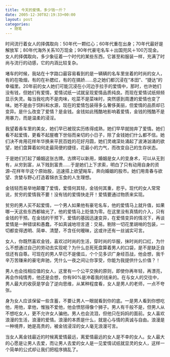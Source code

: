 ```yaml
---
title: 今天的爱情，多少钱一斤？
date: 2005-12-30T02:19:33+00:00
layout: post
categories:
  - 随笔
---
```


时间流行着女人的择偶取向：50年代一颗红心；60年代重在出身；70年代最好是解放军；80年代海外关系10万现金；90年代豪宅名车＋出国兜风＋100万现金。女人的择偶取向，多少象征着一个时代的某些东西，它甚至和服装一样，充满了时尚与流行的动感，它的内涵比较复杂。

堵车的时候，我站在十字路口最容易看到的是一辆辆的名车里坐着的时尚的女人，有的在吸烟，有的在补腮红，有的在搞娇……总之她们都沉浸在“本田”、“捷达”的幸福里。20年前的女人她们可能沉浸在小河边手拉手的爱情中，那时，也许她们没有钱，但她们有爱情，爱情试纸一试就呈现爱情品质纯良。而现在爱情试纸频频显示失灵。每当我吃肉不是肉味，吃菜不是菜味时，突然感到周遭的爱情也变了味。她不是由于饲料和水源，现在的爱情包装得多么奢侈美丽，但爱情的品质却已变异。是什么改变了爱情？是金钱。金钱如此残酷地影响着爱情，金钱的残酷不是用暴力，而是温柔的浸淫。

我望着香车里的美女，她们早已被现实历练得成熟，她们早早就抛弃了爱情。她们看不起爱情，更看不起屋檐下世俗而亲切的小日子，除了金钱她们什么都不信。她们决不肯用花样年华换来平民百姓的花好月圆，她们灵魂深处涌起了波涛汹涌的欲望，她们盘算着如何走最简便的捷径，花最小的力气，而改变自己的生存状态。

于是她们打起了婚姻这张古牌。古牌可以新用，婚姻是女人的变身术，可以从无到有，从穷到富，从下贱到富贵……于是她们上下求索，明白了只有动用自身的资源–花样年华这个原始股，迅速搭上欲望飚车，奔向婚姻的股市。她们用青春与欲望、贪婪与野心打造着锦衣玉食的人生理想。

金钱轻而易举地颠覆了爱情，爱情何其轻，金钱何其重，悲乎。现代的女人常常说，贫穷的爱情我不要！没有钱的爱情快走开！爱情要通过物质来实现。

贫穷的男人买不起爱情，一个男人如果他有豪宅名车，他的爱情马上就升值，如果哪一天这些东西都输光了，他的爱情马上贬值为零。在这里没有真情的介入，只有金钱的干预。在金钱的干预下，爱情的基因迅速变异，在爱情变异的情况下，再谈爱情是一种错误和愚蠢，不如真诚地坦言道：交易。剔除一切花里胡哨的包装，一切都变得透明、简单、清楚，不含任何暧昧，这或许还有一丝诚实可言。

女人，你既然喜欢金钱，喜欢过时尚的生活，穿时尚的华服，抹时尚的口红，为什么不想通过自己的劳动去实现呢？为什么总死死盘算着男人的口袋，是不是缺乏自信还有自尊。可现在的男人早已不是傻瓜，个个见多识广身经百战，他会想，我千辛万苦赚来的豪宅奔驰，凭什么一夜之间让你享受，你能为我提供什么价值？！

男人也会找相应值的女人，这里有一个公平交换的原则，即使你再年轻，再漂亮，再会作纯情秀，他还是会想，你有90%是冲着我的钱来的。在与女人的交往中，男人最大的收获是学会了逆向思维，从某种程度看，女人是男人的老师，一点不夸张。

身为女人应该保留一些含蓄，不要让男人一眼就看到你的底。一是男人看到你想吃他，用他，拿他，惟独不爱他，他会愤怒得像个狮子。男人有千般不是，但男人从不想吃女人，更不允许女人骗他。男人也会流泪，但他只在妈妈的面前。女人喜欢浪漫的生活，浪漫的爱情。浪漫的本质是什么，就是心与情的真诚与自由。浪漫是一种境界，她是高贵的，被金钱浸淫的女人毫无浪漫可言。

当女人离金钱最近的时候离爱情最远，离爱情最远的女人是不幸的女人。女人最大的心愿是让男人去爱，而让男人去爱的女人是一见爱情试纸就显灵的女人，这样一个简单的公式却让我们把程序搞乱了。